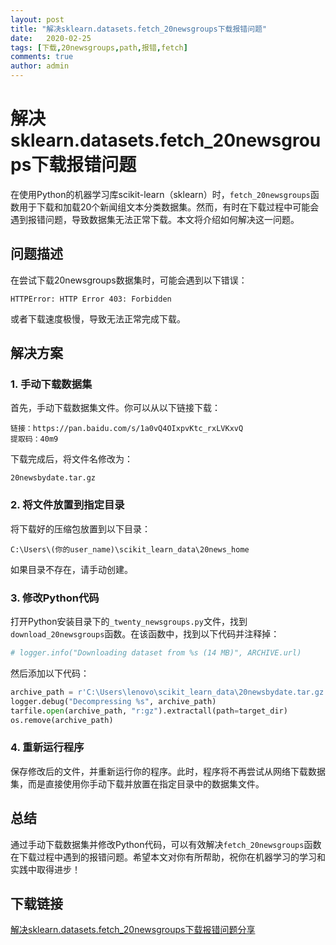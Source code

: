 ```yaml
---
layout: post
title: "解决sklearn.datasets.fetch_20newsgroups下载报错问题"
date:   2020-02-25
tags: [下载,20newsgroups,path,报错,fetch]
comments: true
author: admin
---
```

# 解决sklearn.datasets.fetch_20newsgroups下载报错问题

在使用Python的机器学习库scikit-learn（sklearn）时，`fetch_20newsgroups`函数用于下载和加载20个新闻组文本分类数据集。然而，有时在下载过程中可能会遇到报错问题，导致数据集无法正常下载。本文将介绍如何解决这一问题。

## 问题描述

在尝试下载20newsgroups数据集时，可能会遇到以下错误：

```
HTTPError: HTTP Error 403: Forbidden
```

或者下载速度极慢，导致无法正常完成下载。

## 解决方案

### 1. 手动下载数据集

首先，手动下载数据集文件。你可以从以下链接下载：

```
链接：https://pan.baidu.com/s/1a0vQ4OIxpvKtc_rxLVKxvQ
提取码：40m9
```

下载完成后，将文件名修改为：

```
20newsbydate.tar.gz
```

### 2. 将文件放置到指定目录

将下载好的压缩包放置到以下目录：

```
C:\Users\(你的user_name)\scikit_learn_data\20news_home
```

如果目录不存在，请手动创建。

### 3. 修改Python代码

打开Python安装目录下的`_twenty_newsgroups.py`文件，找到`download_20newsgroups`函数。在该函数中，找到以下代码并注释掉：

```python
# logger.info("Downloading dataset from %s (14 MB)", ARCHIVE.url)
```

然后添加以下代码：

```python
archive_path = r'C:\Users\lenovo\scikit_learn_data\20newsbydate.tar.gz'
logger.debug("Decompressing %s", archive_path)
tarfile.open(archive_path, "r:gz").extractall(path=target_dir)
os.remove(archive_path)
```

### 4. 重新运行程序

保存修改后的文件，并重新运行你的程序。此时，程序将不再尝试从网络下载数据集，而是直接使用你手动下载并放置在指定目录中的数据集文件。

## 总结

通过手动下载数据集并修改Python代码，可以有效解决`fetch_20newsgroups`函数在下载过程中遇到的报错问题。希望本文对你有所帮助，祝你在机器学习的学习和实践中取得进步！

## 下载链接

[解决sklearn.datasets.fetch_20newsgroups下载报错问题分享](https://pan.quark.cn/s/7ed3f7949eb8)